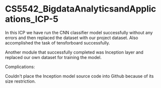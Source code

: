 # CS5542_BigdataAnalyticsandApplications_ICP-5
In this ICP we have run the CNN classifier model successfully without any errors and then replaced the dataset with our project dataset. 
Also accomplished the task of tensforboard successfully.

Another module that successfully  completed was Inception layer and replaced our own dataset for training the model.


Complications:

Couldn't place the Inception model source code into Github because of its size restriction.
